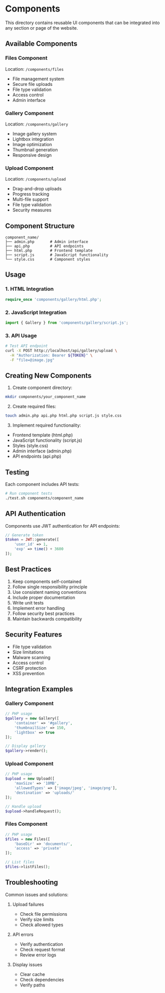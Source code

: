 # Components

This directory contains reusable UI components that can be integrated into any section or page of the website.

## Available Components

### Files Component
Location: `/components/files`
- File management system
- Secure file uploads
- File type validation
- Access control
- Admin interface

### Gallery Component
Location: `/components/gallery`
- Image gallery system
- Lightbox integration
- Image optimization
- Thumbnail generation
- Responsive design

### Upload Component
Location: `/components/upload`
- Drag-and-drop uploads
- Progress tracking
- Multi-file support
- File type validation
- Security measures

## Component Structure
```
component_name/
├── admin.php       # Admin interface
├── api.php         # API endpoints
├── html.php        # Frontend template
├── script.js       # JavaScript functionality
└── style.css       # Component styles
```

## Usage

### 1. HTML Integration
```php
require_once 'components/gallery/html.php';
```

### 2. JavaScript Integration
```javascript
import { Gallery } from 'components/gallery/script.js';
```

### 3. API Usage
```bash
# Test API endpoint
curl -X POST http://localhost/api/gallery/upload \
  -H "Authorization: Bearer ${TOKEN}" \
  -F "file=@image.jpg"
```

## Creating New Components

1. Create component directory:
```bash
mkdir components/your_component_name
```

2. Create required files:
```bash
touch admin.php api.php html.php script.js style.css
```

3. Implement required functionality:
- Frontend template (html.php)
- JavaScript functionality (script.js)
- Styles (style.css)
- Admin interface (admin.php)
- API endpoints (api.php)

## Testing

Each component includes API tests:
```bash
# Run component tests
./test.sh components/component_name
```

## API Authentication

Components use JWT authentication for API endpoints:
```php
// Generate token
$token = JWT::generate([
    'user_id' => 1,
    'exp' => time() + 3600
]);
```

## Best Practices

1. Keep components self-contained
2. Follow single responsibility principle
3. Use consistent naming conventions
4. Include proper documentation
5. Write unit tests
6. Implement error handling
7. Follow security best practices
8. Maintain backwards compatibility

## Security Features

- File type validation
- Size limitations
- Malware scanning
- Access control
- CSRF protection
- XSS prevention

## Integration Examples

### Gallery Component
```php
// PHP usage
$gallery = new Gallery([
    'container' => '#gallery',
    'thumbnailSize' => 150,
    'lightbox' => true
]);

// Display gallery
$gallery->render();
```

### Upload Component
```php
// PHP usage
$upload = new Upload([
    'maxSize' => '10MB',
    'allowedTypes' => ['image/jpeg', 'image/png'],
    'destination' => 'uploads/'
]);

// Handle upload
$upload->handleRequest();
```

### Files Component
```php
// PHP usage
$files = new Files([
    'baseDir' => 'documents/',
    'access' => 'private'
]);

// List files
$files->listFiles();
```

## Troubleshooting

Common issues and solutions:
1. Upload failures
   - Check file permissions
   - Verify size limits
   - Check allowed types

2. API errors
   - Verify authentication
   - Check request format
   - Review error logs

3. Display issues
   - Clear cache
   - Check dependencies
   - Verify paths
